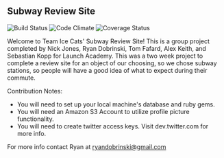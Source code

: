 ##  Subway Review Site
![Build Status](https://codeship.com/projects/1230c3a0-953e-0133-615b-520d149e6bdf/status?branch=master)
![Code Climate](https://codeclimate.com/github/rdobrins/subway_review_site.png)
![Coverage Status](https://coveralls.io/repos/rdobrins/subway_review_site/badge.png)

Welcome to Team Ice Cats' Subway Review Site! This is a group project completed
by Nick Jones, Ryan Dobrinski, Tom Fafard, Alex Keith, and Sebastian Kopp for
Launch Academy.  This was a two week project to complete a review site for an
object of our choosing, so we chose subway stations, so people will have a good
idea of what to expect during their commute.

Contribution Notes:
* You will need to set up your local machine's database and ruby gems.
* You will need an Amazon S3 Account to utilize profile picture functionality.
* You will need to create twitter access keys. Visit dev.twitter.com for more info.

For more info contact Ryan at ryandobrinski@gmail.com

